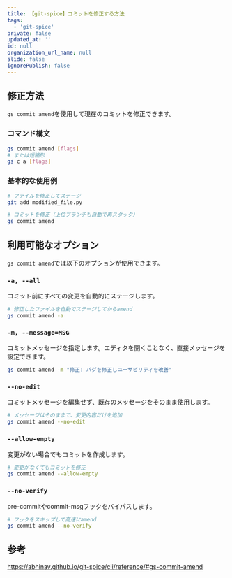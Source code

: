 ```yaml
---
title: 【git-spice】コミットを修正する方法
tags:
  - 'git-spice'
private: false
updated_at: ''
id: null
organization_url_name: null
slide: false
ignorePublish: false
---
```

## 修正方法

`gs commit amend`を使用して現在のコミットを修正できます。

### コマンド構文

```bash
gs commit amend [flags]
# または短縮形
gs c a [flags]
```

### 基本的な使用例

```bash
# ファイルを修正してステージ
git add modified_file.py

# コミットを修正（上位ブランチも自動で再スタック）
gs commit amend
```

## 利用可能なオプション

`gs commit amend`では以下のオプションが使用できます。

### `-a, --all`

コミット前にすべての変更を自動的にステージします。

```bash
# 修正したファイルを自動でステージしてからamend
gs commit amend -a
```

### `-m, --message=MSG`

コミットメッセージを指定します。エディタを開くことなく、直接メッセージを設定できます。

```bash
gs commit amend -m "修正: バグを修正しユーザビリティを改善"
```

### `--no-edit`

コミットメッセージを編集せず、既存のメッセージをそのまま使用します。

```bash
# メッセージはそのままで、変更内容だけを追加
gs commit amend --no-edit
```

### `--allow-empty`

変更がない場合でもコミットを作成します。

```bash
# 変更がなくてもコミットを修正
gs commit amend --allow-empty
```

### `--no-verify`

pre-commitやcommit-msgフックをバイパスします。

```bash
# フックをスキップして高速にamend
gs commit amend --no-verify
```

## 参考

https://abhinav.github.io/git-spice/cli/reference/#gs-commit-amend
